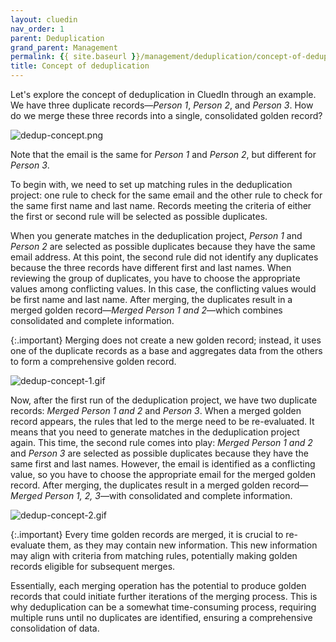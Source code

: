```yaml
---
layout: cluedin
nav_order: 1
parent: Deduplication
grand_parent: Management
permalink: {{ site.baseurl }}/management/deduplication/concept-of-deduplication
title: Concept of deduplication
---
```


Let's explore the concept of deduplication in CluedIn through an example. We have three duplicate records—_Person 1_, _Person 2_, and _Person 3_. How do we merge these three records into a single, consolidated golden record?

![dedup-concept.png](../../assets/images/management/deduplication/dedup-concept.png)

Note that the email is the same for _Person 1_ and _Person 2_, but different for _Person 3_.

To begin with, we need to set up matching rules in the deduplication project: one rule to check for the same email and the other rule to check for the same first name and last name. Records meeting the criteria of either the first or second rule will be selected as possible duplicates.

When you generate matches in the deduplication project, _Person 1_ and _Person 2_ are selected as possible duplicates because they have the same email address. At this point, the second rule did not identify any duplicates because the three records have different first and last names. When reviewing the group of duplicates, you have to choose the appropriate values among conflicting values. In this case, the conflicting values would be first name and last name. After merging, the duplicates result in a merged golden record—_Merged Person 1 and 2_—which combines consolidated and complete information.

{:.important}
Merging does not create a new golden record; instead, it uses one of the duplicate records as a base and aggregates data from the others to form a comprehensive golden record.

![dedup-concept-1.gif](../../assets/images/management/deduplication/dedup-concept-1.gif)

Now, after the first run of the deduplication project, we have two duplicate records: _Merged Person 1 and 2_ and _Person 3_. When a merged golden record appears, the rules that led to the merge need to be re-evaluated. It means that you need to generate matches in the deduplication project again. This time, the second rule comes into play: _Merged Person 1 and 2_ and _Person 3_ are selected as possible duplicates because they have the same first and last names. However, the email is identified as a conflicting value, so you have to choose the appropriate email for the merged golden record. After merging, the duplicates result in a merged golden record—_Merged Person 1, 2, 3_—with consolidated and complete information.

![dedup-concept-2.gif](../../assets/images/management/deduplication/dedup-concept-2.gif)

{:.important}
Every time golden records are merged, it is crucial to re-evaluate them, as they may contain new information. This new information may align with criteria from matching rules, potentially making golden records eligible for subsequent merges.

Essentially, each merging operation has the potential to produce golden records that could initiate further iterations of the merging process. This is why deduplication can be a somewhat time-consuming process, requiring multiple runs until no duplicates are identified, ensuring a comprehensive consolidation of data.